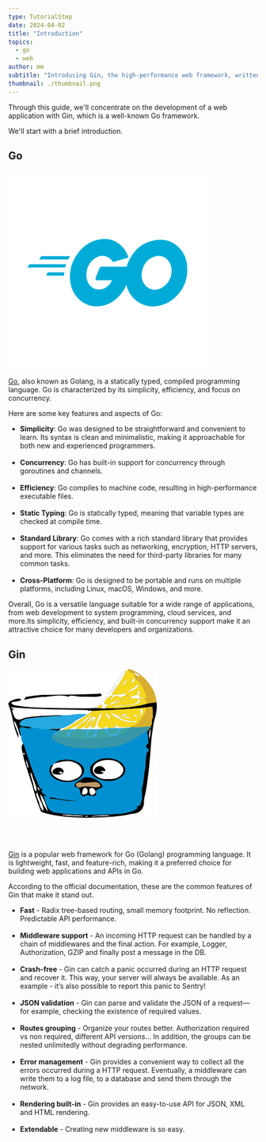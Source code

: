 ```yaml
---
type: TutorialStep
date: 2024-04-02
title: "Introduction"
topics:
  - go
  - web
author: mm
subtitle: "Introducing Gin, the high-performance web framework, written in Go"
thumbnail: ./thumbnail.png
---
```


Through this guide, we'll concentrate on the development of a web application with Gin, which is a well-known Go framework.

We'll start with a brief introduction.

## Go

<img alt="golang" src="./images/golang.svg" height="400" width="400">

[Go](https://go.dev/),
also known as Golang, is a statically typed,
compiled programming language.
Go is characterized by its simplicity,
efficiency, and focus on concurrency.

Here are some key features and aspects of Go:

- **Simplicity**: Go was designed to be straightforward and convenient to learn. Its syntax is clean and minimalistic, making it approachable for both new and experienced programmers.
  <br><br>
- **Concurrency**: Go has built-in support for concurrency through goroutines and channels.
  <br><br>
- **Efficiency**: Go compiles to machine code, resulting in high-performance executable files.
  <br><br>
- **Static Typing**: Go is statically typed, meaning that variable types are checked at compile time.
  <br><br>
- **Standard Library**: Go comes with a rich standard library that provides support for various tasks such as networking, encryption, HTTP servers, and more. This eliminates the need for third-party libraries for many common tasks.
  <br><br>
- **Cross-Platform**: Go is designed to be portable and runs on multiple platforms, including Linux, macOS, Windows, and more.

Overall, Go is a versatile language suitable for a wide range of applications,
from web development to system programming, cloud services, and more.Its simplicity, efficiency,
and built-in concurrency support make it an attractive choice for many developers and organizations.

## Gin

<img alt="gin" src="./images/golang_gin.png" height="300" width="300">

<br><br>

[Gin](https://gin-gonic.com/) is a popular web framework for Go (Golang) programming language.
It is lightweight, fast, and feature-rich, making it a preferred choice for building web applications and APIs in Go.

According to the official documentation, these are the common features of Gin that make it stand out.

- **Fast** - Radix tree-based routing, small memory footprint. No reflection. Predictable API performance.
  <br><br>
- **Middleware support** - An incoming HTTP request can be handled by a chain of middlewares and the final action. For example, Logger, Authorization, GZIP and finally post a message in the DB.
  <br><br>
- **Crash-free** - Gin can catch a panic occurred during an HTTP request and recover it. This way, your server will always be available. As an example - it’s also possible to report this panic to Sentry!
  <br><br>
- **JSON validation** - Gin can parse and validate the JSON of a request—for example, checking the existence of required values.
  <br><br>
- **Routes grouping** - Organize your routes better. Authorization required vs non required, different API versions… In addition, the groups can be nested unlimitedly without degrading performance.
  <br><br>
- **Error management** - Gin provides a convenient way to collect all the errors occurred during a HTTP request. Eventually, a middleware can write them to a log file, to a database and send them through the network.
  <br><br>
- **Rendering built-in** - Gin provides an easy-to-use API for JSON, XML and HTML rendering.
  <br><br>
- **Extendable** - Creating new middleware is so easy.
